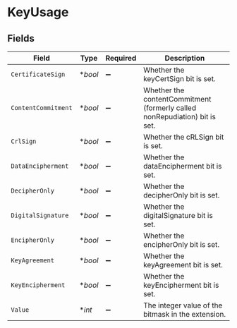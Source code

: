 # KeyUsage


## Fields

| Field                                                                      | Type                                                                       | Required                                                                   | Description                                                                |
| -------------------------------------------------------------------------- | -------------------------------------------------------------------------- | -------------------------------------------------------------------------- | -------------------------------------------------------------------------- |
| `CertificateSign`                                                          | **bool*                                                                    | :heavy_minus_sign:                                                         | Whether the keyCertSign bit is set.                                        |
| `ContentCommitment`                                                        | **bool*                                                                    | :heavy_minus_sign:                                                         | Whether the contentCommitment (formerly called nonRepudiation) bit is set. |
| `CrlSign`                                                                  | **bool*                                                                    | :heavy_minus_sign:                                                         | Whether the cRLSign bit is set.                                            |
| `DataEncipherment`                                                         | **bool*                                                                    | :heavy_minus_sign:                                                         | Whether the dataEncipherment bit is set.                                   |
| `DecipherOnly`                                                             | **bool*                                                                    | :heavy_minus_sign:                                                         | Whether the decipherOnly bit is set.                                       |
| `DigitalSignature`                                                         | **bool*                                                                    | :heavy_minus_sign:                                                         | Whether the digitalSignature bit is set.                                   |
| `EncipherOnly`                                                             | **bool*                                                                    | :heavy_minus_sign:                                                         | Whether the encipherOnly bit is set.                                       |
| `KeyAgreement`                                                             | **bool*                                                                    | :heavy_minus_sign:                                                         | Whether the keyAgreement bit is set.                                       |
| `KeyEncipherment`                                                          | **bool*                                                                    | :heavy_minus_sign:                                                         | Whether the keyEncipherment bit is set.                                    |
| `Value`                                                                    | **int*                                                                     | :heavy_minus_sign:                                                         | The integer value of the bitmask in the extension.                         |